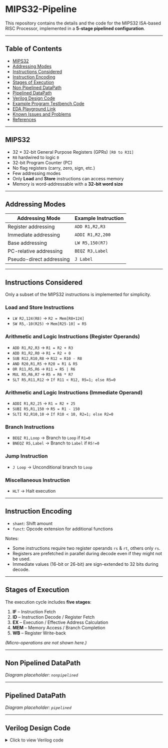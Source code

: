 # MIPS32-Pipeline
This repository contains the details and the code for the MIPS32 ISA-based RISC Processor, implemented in a **5-stage pipelined configuration**.

---

## Table of Contents
- [MIPS32](#mips32)
- [Addressing Modes](#addressing-modes)
- [Instructions Considered](#instructions-considered)
- [Instruction Encoding](#instruction-encoding)
- [Stages of Execution](#stages-of-execution)
- [Non Pipelined DataPath](#non-pipelined-datapath)
- [Pipelined DataPath](#pipelined-datapath)
- [Verilog Design Code](#verilog-design-code)
- [Example Program Testbench Code](#example-program-testbench-code)
- [EDA Playground Link](#eda-playground-link)
- [Known Issues and Problems](#known-issues-and-problems)
- [References](#references)

---

## MIPS32
- 32 × 32-bit General Purpose Registers (GPRs) `[R0 to R31]`
- `R0` hardwired to logic `0`
- 32-bit Program Counter (PC)
- No flag registers (carry, zero, sign, etc.)
- Few addressing modes
- Only **Load** and **Store** instructions can access memory
- Memory is word-addressable with a **32-bit word size**

---

## Addressing Modes

| **Addressing Mode**       | **Example Instruction** |
|---------------------------|--------------------------|
| Register addressing       | `ADD R1,R2,R3`          |
| Immediate addressing      | `ADDI R1,R2,200`        |
| Base addressing           | `LW R5,150(R7)`         |
| PC-relative addressing    | `BEQZ R3,Label`         |
| Pseudo-direct addressing  | `J Label`               |

---

## Instructions Considered
Only a subset of the MIPS32 instructions is implemented for simplicity.

### **Load and Store Instructions**
- `LW R2,124(R8)` → `R2 = Mem[R8+124]`
- `SW R5,-10(R25)` → `Mem[R25-10] = R5`

### **Arithmetic and Logic Instructions (Register Operands)**
- `ADD R1,R2,R3` → `R1 = R2 + R3`
- `ADD R1,R2,R0` → `R1 = R2 + 0`
- `SUB R12,R10,R8` → `R12 = R10 - R8`
- `AND R20,R1,R5` → `R20 = R1 & R5`
- `OR R11,R5,R6` → `R11 = R5 | R6`
- `MUL R5,R6,R7` → `R5 = R6 * R7`
- `SLT R5,R11,R12` → `If R11 < R12, R5=1; else R5=0`

### **Arithmetic and Logic Instructions (Immediate Operand)**
- `ADDI R1,R2,25` → `R1 = R2 + 25`
- `SUBI R5,R1,150` → `R5 = R1 - 150`
- `SLTI R2,R10,10` → `If R10 < 10, R2=1; else R2=0`

### **Branch Instructions**
- `BEQZ R1,Loop` → Branch to `Loop` if `R1=0`
- `BNEQZ R5,Label` → Branch to `Label` if `R5!=0`

### **Jump Instruction**
- `J Loop` → Unconditional branch to `Loop`

### **Miscellaneous Instruction**
- `HLT` → Halt execution

---

## Instruction Encoding
- `shamt`: Shift amount  
- `funct`: Opcode extension for additional functions

Notes:
- Some instructions require two register operands `rs` & `rt`, others only `rs`.
- Registers are prefetched in parallel during decode even if they might not be used.
- Immediate values (16-bit or 26-bit) are sign-extended to 32 bits during decode.

---

## Stages of Execution
The execution cycle includes **five stages**:

1. **IF** – Instruction Fetch  
2. **ID** – Instruction Decode / Register Fetch  
3. **EX** – Execution / Effective Address Calculation  
4. **MEM** – Memory Access / Branch Completion  
5. **WB** – Register Write-back  

*(Micro-operations are not shown here.)*

---

## Non Pipelined DataPath
*Diagram placeholder: `nonpipelined`*

---

## Pipelined DataPath
*Diagram placeholder: `pipelined`*

---

## Verilog Design Code
<details>
<summary>Click to view Verilog code</summary>

```verilog
<-- Your full Verilog code block goes here -->

## ▫️ Instruction Encoding  
- shamt : shift amount, funct : opcode extension for additional functions.
- Some instructions require two register operands rs & rt as input, while some require only rs. 
- This requirement is only identified only after the instruction is decoded. 
- While decoding is going on, we can prefetch the registers in parallel, which may or may not be used later. 
- Similarly, the 16-bit and 26-bit immediate data are retrieved and signextended to 32-bits in case they are required later.  
## ▫️ Stages of Execution  
The instruction execution cycle contains the following 5 stages in order:  
1. IF : Instruction Fetch  
2. ID : Instruction Decode / Register Fetch  
3. EX : Execution / Effective Address Calculation  
4. MEM : Memory Access / Branch Completion  
5. WB : Register Write-back  
- micro operations not shown here.  
## ▫️ Pipelined DataPath  
![pipelined](https://user-images.githubusercontent.com/68592620/231771102-12c05fa9-6e74-4835-abc6-1bd9b20e8453.png)  
## ▫️ Verilog Code  
``` 
  module pipe_MIPS32 (clk1, clk2);
  input clk1, clk2; // Two-phase clock
  reg [31:0] PC, IF_ID_IR, IF_ID_NPC;
  reg [31:0] ID_EX_IR, ID_EX_NPC, ID_EX_A, ID_EX_B, ID_EX_Imm;
  reg [2:0] ID_EX_type, EX_MEM_type, MEM_WB_type;
  reg [31:0] EX_MEM_IR, EX_MEM_ALUOut, EX_MEM_B;
  reg EX_MEM_cond;
  reg [31:0] MEM_WB_IR, MEM_WB_ALUOut, MEM_WB_LMD;
  reg [31:0] Reg [0:31]; // Register bank (32 x 32)
  reg [31:0] Mem [0:1023]; // 1024 x 32 memory
  parameter ADD=6'b000000, SUB=6'b000001, AND=6'b000010, OR=6'b000011,
            SLT=6'b000100, MUL=6'b000101, HLT=6'b111111, LW=6'b001000,
            SW=6'b001001, ADDI=6'b001010, SUBI=6'b001011,SLTI=6'b001100,
            BNEQZ=6'b001101, BEQZ=6'b001110;
  parameter RR_ALU=3'b000, RM_ALU=3'b001, LOAD=3'b010, STORE=3'b011,
            BRANCH=3'b100, HALT=3'b101;
  reg HALTED;
  // Set after HLT instruction is completed (in WB stage)
  reg TAKEN_BRANCH;
  // Required to disable instructions after branch
  
  
  always @(posedge clk1) // IF Stage
    if (HALTED == 0)
    begin
      if (((EX_MEM_IR[31:26] == BEQZ) && (EX_MEM_cond == 1)) ||
          ((EX_MEM_IR[31:26] == BNEQZ) && (EX_MEM_cond == 0)))
      begin
        IF_ID_IR <= #2 Mem[EX_MEM_ALUOut];
        TAKEN_BRANCH <= #2 1'b1;
        IF_ID_NPC <= #2 EX_MEM_ALUOut + 1;
        PC <= #2 EX_MEM_ALUOut + 1;
      end
      else
      begin
        IF_ID_IR <= #2 Mem[PC];
        IF_ID_NPC <= #2 PC + 1;
        PC <= #2 PC + 1;
      end
    end
  
  always @(posedge clk2) // ID Stage
    if (HALTED == 0)
    begin
      if (IF_ID_IR[25:21] == 5'b00000)
        ID_EX_A <= 0;
      else
        ID_EX_A <= #2 Reg[IF_ID_IR[25:21]]; // "rs"
      if (IF_ID_IR[20:16] == 5'b00000)
        ID_EX_B <= 0;
      else
        ID_EX_B <= #2 Reg[IF_ID_IR[20:16]]; // "rt"
      ID_EX_NPC <= #2 IF_ID_NPC;
      ID_EX_IR <= #2 IF_ID_IR;
      ID_EX_Imm <= #2 {{16{IF_ID_IR[15]}}, {IF_ID_IR[15:0]}};
      case (IF_ID_IR[31:26])
        ADD,SUB,AND,OR,SLT,MUL:
          ID_EX_type <= #2 RR_ALU;
        ADDI,SUBI,SLTI:
          ID_EX_type <= #2 RM_ALU;
        LW:
          ID_EX_type <= #2 LOAD;
        SW:
          ID_EX_type <= #2 STORE;
        BNEQZ,BEQZ:
          ID_EX_type <= #2 BRANCH;
        HLT:
          ID_EX_type <= #2 HALT;
        default:
          ID_EX_type <= #2 HALT;
        // Invalid opcode
      endcase
    end
  
  always @(posedge clk1) // EX Stage
    if (HALTED == 0)
    begin
      EX_MEM_type <= #2 ID_EX_type;
      EX_MEM_IR <= #2 ID_EX_IR;
      TAKEN_BRANCH <= #2 0;
      case (ID_EX_type)
        RR_ALU:
        begin
          case (ID_EX_IR[31:26]) // "opcode"
            ADD:
              EX_MEM_ALUOut <= #2 ID_EX_A + ID_EX_B;
            SUB:
              EX_MEM_ALUOut <= #2 ID_EX_A - ID_EX_B;
            AND:
              EX_MEM_ALUOut <= #2 ID_EX_A & ID_EX_B;
            OR:
              EX_MEM_ALUOut <= #2 ID_EX_A | ID_EX_B;
            SLT:
              EX_MEM_ALUOut <= #2 ID_EX_A < ID_EX_B;
            MUL:
              EX_MEM_ALUOut <= #2 ID_EX_A * ID_EX_B;
            default:
              EX_MEM_ALUOut <= #2 32'hxxxxxxxx;
          endcase
        end
        RM_ALU:
        begin
          case (ID_EX_IR[31:26]) // "opcode"
            ADDI:
              EX_MEM_ALUOut <= #2 ID_EX_A + ID_EX_Imm;
            SUBI:
              EX_MEM_ALUOut <= #2 ID_EX_A - ID_EX_Imm;
            SLTI:
              EX_MEM_ALUOut <= #2 ID_EX_A < ID_EX_Imm;
            default:
              EX_MEM_ALUOut <= #2 32'hxxxxxxxx;
          endcase
        end
        LOAD, STORE:
        begin
          EX_MEM_ALUOut <= #2 ID_EX_A + ID_EX_Imm;
          EX_MEM_B <= #2 ID_EX_B;
        end
        BRANCH:
        begin
          EX_MEM_ALUOut <= #2 ID_EX_NPC + ID_EX_Imm;
          EX_MEM_cond <= #2 (ID_EX_A == 0);
        end
      endcase
    end
  
  
  always @(posedge clk2) // MEM Stage
    if (HALTED == 0)
    begin
      MEM_WB_type <= EX_MEM_type;
      MEM_WB_IR <= #2 EX_MEM_IR;
      case (EX_MEM_type)
        RR_ALU, RM_ALU:
          MEM_WB_ALUOut <= #2 EX_MEM_ALUOut;
        LOAD:
          MEM_WB_LMD <= #2 Mem[EX_MEM_ALUOut];
        STORE:
          if (TAKEN_BRANCH == 0) // Disable write
            Mem[EX_MEM_ALUOut] <= #2 EX_MEM_B;
      endcase
    end
  
  
  always @(posedge clk1) // WB Stage
  begin
    if (TAKEN_BRANCH == 0) // Disable write if branch taken
    case (MEM_WB_type)
      RR_ALU:
        Reg[MEM_WB_IR[15:11]] <= #2 MEM_WB_ALUOut; // "rd"
      RM_ALU:
        Reg[MEM_WB_IR[20:16]] <= #2 MEM_WB_ALUOut; // "rt"
      LOAD:
        Reg[MEM_WB_IR[20:16]] <= #2 MEM_WB_LMD; // "rt"
      HALT:
        HALTED <= #2 1'b1;
    endcase
  end
endmodule
  ```  
## ▫️ Example Program Testbench Code  
Steps:  
1. Initialize register R1 with 10.  
2. Initialize register R2 with 20.  
3. Initialize register R3 with 25.  
4. Add the three numbers and store the sum in R5. 
 
Instructions :  
| Assembly Instruction  | Machine Code | Hexcode |  
| ------------- | ------------- | ------------- |  
| ADDI R1,R0,10  | 001010 00000 00001 0000000000001010  | 2801000a  |  
| ADDI R2,R0,20 | 001010 00000 00010 0000000000010100  | 28020014  |  
| ADDI R3,R0,25 | 001010 00000 00011 0000000000011001  | 28030019  |  
| OR R7,R7,R7 (dummy)| 001010 00000 00011 0000000000011001  | 0ce77800  |  
| OR R7,R7,R7 (dummy)| 001010 00000 00011 0000000000011001  | 0ce77800  |  
| ADD R4,R1,R2 | 000000 00001 00010 00100 00000 000000  | 00222000  |  
| OR R7,R7,R7 (dummy)| 001010 00000 00011 0000000000011001  | 0ce77800 |  
| ADD R5,R4,R3 | 000000 00100 00011 00101 00000 000000  | 00832800  |  
| HLT | 111111 00000 00000 00000 00000 000000  | fc000000  |  

Testbench Code :  
``` 
  module test_mips32;
  reg clk1, clk2;
  integer k;
  pipe_MIPS32 mips (clk1, clk2);
  initial
  begin
    clk1 = 0;
    clk2 = 0;
    repeat (20) // Generating two-phase clock
    begin
      #5 clk1 = 1;
      #5 clk1 = 0;
      #5 clk2 = 1;
      #5 clk2 = 0;
    end
  end
  initial
  begin
    for (k=0; k<31; k++)
      mips.Reg[k] = k;
    mips.Mem[0] = 32'h2801000a; // ADDI R1,R0,10
    mips.Mem[1] = 32'h28020014; // ADDI R2,R0,20
    mips.Mem[2] = 32'h28030019; // ADDI R3,R0,25
    mips.Mem[3] = 32'h0ce77800; // OR R7,R7,R7 -- dummy instr.
    mips.Mem[4] = 32'h0ce77800; // OR R7,R7,R7 -- dummy instr.
    mips.Mem[5] = 32'h00222000; // ADD R4,R1,R2
    mips.Mem[6] = 32'h0ce77800; // OR R7,R7,R7 -- dummy instr.
    mips.Mem[7] = 32'h00832800; // ADD R5,R4,R3
    mips.Mem[8] = 32'hfc000000; // HLT
    mips.HALTED = 0;
    mips.PC = 0;
    mips.TAKEN_BRANCH = 0;
    #280
     for (k=0; k<6; k++)
       $display ("R%1d - %2d", k, mips.Reg[k]);
  end
  initial
  begin
    $dumpfile ("mips.vcd");
    $dumpvars (0, test_mips32);
    #300 $finish;
  end
endmodule
  ```  
Waveform :  


## ▫️ EDAplayground Link  
[https://edaplayground.com/x/t8Vx](https://www.edaplayground.com/x/v5Ea)  
[https://edaplayground.com/x/t8Vx](https://www.edaplayground.com/w/x/SK2)  

## ▫️ Known problems and issues  
Following pipelining hazards are present in the given design :  
- Structural Hazards due to shared hardware.  
- Data Hazards due to instruction data dependency.  
- Control hazards due to branch instructions.  
## ▫️ References  
[NPTEL \& IIT KGP 'Hardware Modeling using Verilog'- Prof. Indranil Sengupta](https://nptel.ac.in/courses/106105165)

